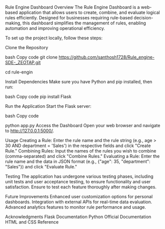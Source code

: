 Rule Engine Dashboard
Overview
The Rule Engine Dashboard is a web-based application that allows users to create, combine, and evaluate logical rules efficiently. Designed for businesses requiring rule-based decision-making, this dashboard simplifies the management of rules, enabling automation and improving operational efficiency.


To set up the project locally, follow these steps:

Clone the Repository


bash
Copy code
git clone https://github.com/santhosh1728/Rule_engine-SDE-_ZEOTAP.git

cd rule-engin

Install Dependencies Make sure you have Python and pip installed, then run:


bash
Copy code
pip install Flask

Run the Application Start the Flask server:

bash
Copy code

python app.py
Access the Dashboard Open your web browser and navigate to http://127.0.0.1:5000/.


Usage
Creating a Rule: Enter the rule name and the rule string (e.g., age > 30 AND department = 'Sales') in the respective fields and click "Create Rule."
Combining Rules: Input the names of the rules you wish to combine (comma-separated) and click "Combine Rules."
Evaluating a Rule: Enter the rule name and the data in JSON format (e.g., {"age": 35, "department": "Sales"}) and click "Evaluate Rule."

Testing
The application has undergone various testing phases, including unit tests and user acceptance testing, to ensure functionality and user satisfaction. Ensure to test each feature thoroughly after making changes.


Future Improvements
Enhanced user customization options for personal dashboards.
Integration with external APIs for real-time data evaluation.
Advanced analytics features to monitor rule performance and usage.


Acknowledgments
Flask Documentation
Python Official Documentation
HTML and CSS Reference

